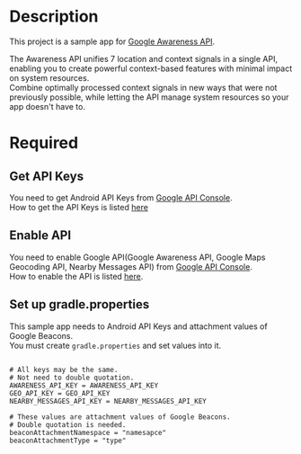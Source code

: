 # Description

This project is a sample app for [Google Awareness API](https://developers.google.com/awareness/).

The Awareness API unifies 7 location and context signals in a single API, enabling you to create powerful context-based features with minimal impact on system resources.  
Combine optimally processed context signals in new ways that were not previously possible, while letting the API manage system resources so your app doesn't have to.

# Required

## Get API Keys

You need to get Android API Keys from [Google API Console](https://console.developers.google.com/apis?project=profile-notification-95441&hl=JA).  
How to get the API Keys is listed [here](https://developers.google.com/awareness/android-api/get-a-key)

## Enable API

You need to enable Google API(Google Awareness API, Google Maps Geocoding API, Nearby Messages API) from [Google API Console](https://console.developers.google.com/apis?project=profile-notification-95441&hl=JA).  
How to enable the API is listed [here](https://developers.google.com/awareness/android-api/get-a-key#activate_additional_apis).

## Set up gradle.properties

This sample app needs to Android API Keys and attachment values of Google Beacons.  
You must create ```gradle.properties```  and set values into it.

```google-awareness/gradle.properties

# All keys may be the same. 
# Not need to double quotation.
AWARENESS_API_KEY = AWARENESS_API_KEY
GEO_API_KEY = GEO_API_KEY
NEARBY_MESSAGES_API_KEY = NEARBY_MESSAGES_API_KEY

# These values are attachment values of Google Beacons.
# Double quotation is needed.
beaconAttachmentNamespace = "namesapce"
beaconAttachmentType = "type"

```


